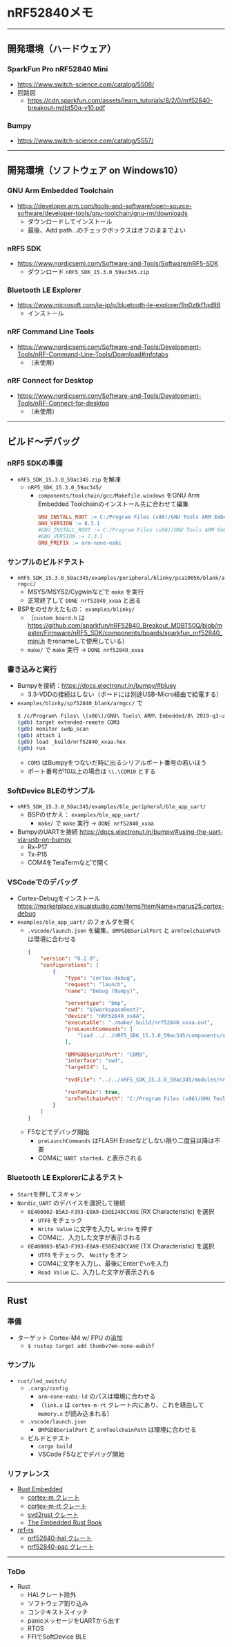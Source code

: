 # nRF52840メモ

---

## 開発環境（ハードウェア）

### SparkFun Pro nRF52840 Mini
* https://www.switch-science.com/catalog/5508/
* 回路図
  * https://cdn.sparkfun.com/assets/learn_tutorials/8/2/0/nrf52840-breakout-mdbt50q-v10.pdf

### Bumpy
* https://www.switch-science.com/catalog/5557/

---

## 開発環境（ソフトウェア on Windows10）

### GNU Arm Embedded Toolchain
* https://developer.arm.com/tools-and-software/open-source-software/developer-tools/gnu-toolchain/gnu-rm/downloads
  * ダウンロードしてインストール
  * 最後、Add path...のチェックボックスはオフのままでよい

### nRF5 SDK
* https://www.nordicsemi.com/Software-and-Tools/Software/nRF5-SDK
  * ダウンロード ```nRF5_SDK_15.3.0_59ac345.zip```

### Bluetooth LE Explorer
* https://www.microsoft.com/ja-jp/p/bluetooth-le-explorer/9n0ztkf1qd98
  * インストール

### nRF Command Line Tools
* https://www.nordicsemi.com/Software-and-Tools/Development-Tools/nRF-Command-Line-Tools/Download#infotabs
  * （未使用）

### nRF Connect for Desktop
* https://www.nordicsemi.com/Software-and-Tools/Development-Tools/nRF-Connect-for-desktop
  * （未使用）

---

## ビルド～デバッグ

### nRF5 SDKの準備
* ```nRF5_SDK_15.3.0_59ac345.zip``` を解凍
  * ```nRF5_SDK_15.3.0_59ac345/```
    * ```components/toolchain/gcc/Makefile.windows``` をGNU Arm Embedded Toolchainのインストール先に合わせて編集
      ```makefile
      GNU_INSTALL_ROOT := C:/Program Files (x86)/GNU Tools ARM Embedded/8 2019-q3-update/bin/
      GNU_VERSION := 8.3.1
      #GNU_INSTALL_ROOT := C:/Program Files (x86)/GNU Tools ARM Embedded/7 2018-q2-update/bin/
      #GNU_VERSION := 7.3.1
      GNU_PREFIX := arm-none-eabi
      ```

### サンプルのビルドテスト
* ```nRF5_SDK_15.3.0_59ac345/examples/peripheral/blinky/pca10056/blank/armgcc/```
  * MSYS/MSYS2/Cygwinなどで ```make``` を実行
  * 正常終了して ```DONE nrf52840_xxaa``` と出る
* BSPをのせかえたもの： ```examples/blinky/```
  * （```custom_board.h``` は https://github.com/sparkfun/nRF52840_Breakout_MDBT50Q/blob/master/Firmware/nRF5_SDK/components/boards/sparkfun_nrf52840_mini.h をrenameして使用している）
  * ```make/``` で ```make``` 実行 → ```DONE nrf52840_xxaa```

### 書き込みと実行

* Bumpyを接続：https://docs.electronut.in/bumpy/#bluey
  * 3.3-VDDの接続はしない（ボードには別途USB-Micro経由で給電する）
* ```examples/blinky/spf52840_blank/armgcc/``` で
  ```sh
  $ /c/Program\ Files\ \(x86\)/GNU\ Tools\ ARM\ Embedded/8\ 2019-q3-update/bin/arm-none-eabi-gdb
  (gdb) target extended-remote COM3
  (gdb) monitor swdp_scan
  (gdb) attach 1
  (gdb) load _build/nrf52840_xxaa.hex
  (gdb) run
  ```
  * ```COM3``` はBumpyをつないだ時に出るシリアルポート番号の若いほう
  * ポート番号が10以上の場合は ```\\.\COM10``` とする

### SoftDevice BLEのサンプル
* ```nRF5_SDK_15.3.0_59ac345/examples/ble_peripheral/ble_app_uart/```
  * BSPのせかえ： ```examples/ble_app_uart/```
    * ```make/``` で ```make``` 実行 → ```DONE nrf52840_xxaa```
* BumpyのUARTを接続 https://docs.electronut.in/bumpy/#using-the-uart-via-usb-on-bumpy
  * Rx-P17
  * Tx-P15
  * COM4をTeraTermなどで開く

### VSCodeでのデバッグ
* Cortex-Debugをインストール https://marketplace.visualstudio.com/items?itemName=marus25.cortex-debug
* ```examples/ble_app_uart/``` のフォルダを開く
  * ```.vscode/launch.json``` を編集、```BMPGDBSerialPort``` と ```armToolchainPath``` は環境に合わせる
    ```json
    {
        "version": "0.2.0",
        "configurations": [
            {
                "type": "cortex-debug",
                "request": "launch",
                "name": "Debug (Bumpy)",

                "servertype": "bmp",
                "cwd": "${workspaceRoot}",
                "device": "nRF52840_xxAA",
                "executable": "./make/_build/nrf52840_xxaa.out",
                "preLaunchCommands": [
                    "load ../../nRF5_SDK_15.3.0_59ac345/components/softdevice/s140/hex/s140_nrf52_6.1.1_softdevice.hex"
                ],

                "BMPGDBSerialPort": "COM3",
                "interface": "swd",
                "targetId": 1,

                "svdFile": "../../nRF5_SDK_15.3.0_59ac345/modules/nrfx/mdk/nrf52840.svd",

                "runToMain": true,
                "armToolchainPath": "C:/Program Files (x86)/GNU Tools ARM Embedded/8 2019-q3-update/bin"
            }
        ]
    }
    ```
  * F5などでデバッグ開始
    * ```preLaunchCommands``` はFLASH Eraseなどしない限り二度目以降は不要
    * COM4に ```UART started.``` と表示される

### Bluetooth LE Explorerによるテスト
* ```Start```を押してスキャン
* ```Nordic_UART``` のデバイスを選択して接続
  * ```6E400002-B5A3-F393-E0A9-E50E24DCCA9E``` (RX Characteristic) を選択
    * ```UTF8``` をチェック
    * ```Write Value``` に文字を入力し ```Write``` を押す
    * COM4に、入力した文字が表示される
  * ```6E400003-B5A3-F393-E0A9-E50E24DCCA9E``` (TX Characteristic) を選択
    * ```UTF8``` をチェック、 ```Noitfy``` をオン
    * COM4に文字を入力し、最後にEnterで```\n```を入力
    * ```Read Value``` に、入力した文字が表示される

---

## Rust

### 準備

* ターゲット Cortex-M4 w/ FPU の追加
  * ```$ rustup target add thumbv7em-none-eabihf```

### サンプル
* ```rust/led_switch/```
  * ```.cargo/config```
    * ```arm-none-eabi-ld``` のパスは環境に合わせる
    * （```link.x``` は ```cortex-m-rt``` クレート内にあり、これを経由して ```memory.x``` が読み込まれる）
  * ```.vscode/launch.json```
    * ```BMPGDBSerialPort``` と ```armToolchainPath``` は環境に合わせる
  * ビルドとテスト
    * ```cargo build```
    * VSCode F5などでデバッグ開始

### リファレンス
* [Rust Embedded](https://github.com/rust-embedded/wg)
  * [cortex-m クレート](https://crates.io/crates/cortex-m)
  * [cortex-m-rt クレート](https://crates.io/crates/cortex-m-rt)
  * [svd2rust クレート](https://crates.io/crates/svd2rust)
  * [The Embedded Rust Book](https://docs.rust-embedded.org/book/)
* [nrf-rs](https://github.com/nrf-rs)
  * [nrf52840-hal クレート](https://crates.io/crates/nrf52840-hal)
  * [nrf52840-pac クレート](https://crates.io/crates/nrf52840-pac)

---

### ToDo
* Rust
  * HALクレート除外
  * ソフトウェア割り込み
  * コンテキストスイッチ
  * panicメッセージをUARTから出す
  * RTOS
  * FFIでSoftDevice BLE
